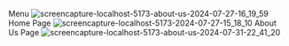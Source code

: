 Menu
![screencapture-localhost-5173-about-us-2024-07-27-16_19_59](https://github.com/user-attachments/assets/5aa8558b-4bc8-40eb-a334-ef14aeaae343)
Home Page
![screencapture-localhost-5173-2024-07-27-15_18_10](https://github.com/user-attachments/assets/f44f364b-548f-46ae-bbd2-e45e5f7620b4)
About Us Page
![screencapture-localhost-5173-about-us-2024-07-31-22_41_20](https://github.com/user-attachments/assets/c222759e-23a7-4b15-9087-40fb96bb22af)
